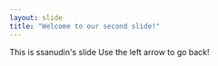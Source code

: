 ```yaml
---
layout: slide
title: "Welcome to our second slide!"
---
```

This is ssanudin's slide
Use the left arrow to go back!
